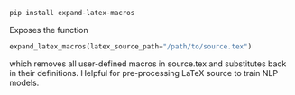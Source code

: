 ```bash
pip install expand-latex-macros
```

Exposes the function 
```python
expand_latex_macros(latex_source_path="/path/to/source.tex")
```
which removes all user-defined macros in source.tex and substitutes back in their definitions. Helpful for pre-processing LaTeX source to train NLP models.

